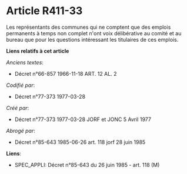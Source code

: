 # Article R411-33

Les représentants des communes qui ne comptent que des emplois permanents à temps non complet n'ont voix délibérative au
comité et au bureau que pour les questions intéressant les titulaires de ces emplois.

**Liens relatifs à cet article**

_Anciens textes_:

  - Décret n°66-857 1966-11-18 ART. 12 AL. 2

_Codifié par_:

  - Décret n°77-373 1977-03-28

_Créé par_:

  - Décret n°77-373 1977-03-28 JORF et JONC 5 Avril 1977

_Abrogé par_:

  - Décret n°85-643 1985-06-26 art. 118 jorf 28 juin 1985

**Liens**:

  - SPEC_APPLI: Décret n°85-643 du 26 juin 1985 - art. 118 (M)
